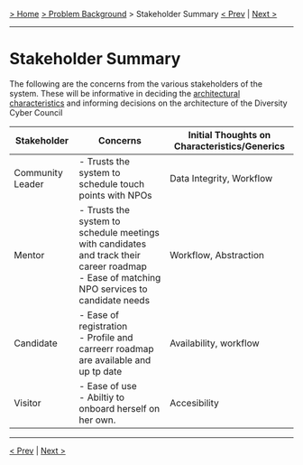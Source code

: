 [> Home](../README.md)  [> Problem Background](README.md) > Stakeholder Summary
[< Prev](1.1.BusinessGoalsDriversAndRequirements.md)  |  [Next >](1.3.ArchitectureAnalysis.md)

---

# Stakeholder Summary

The following are the concerns from the various stakeholders of the system. These will be informative in deciding the [architectural characteristics](1.3.ArchitectureAnalysis.md) and informing decisions on the architecture of the Diversity Cyber Council


| Stakeholder      | Concerns                                                                                                                                       | Initial Thoughts on Characteristics/Generics |
| ------------------ | ------------------------------------------------------------------------------------------------------------------------------------------------ | ---------------------------------------------- |
| Community Leader | - Trusts the system to schedule touch points with NPOs                                                                                         | Data Integrity, Workflow                     |
| Mentor           | - Trusts the system to schedule meetings with candidates and track their career roadmap<br/>- Ease of matching NPO services to candidate needs | Workflow, Abstraction                        |
| Candidate        | - Ease of registration<br/>- Profile and carreerr roadmap are available and up tp date                                                         | Availability, workflow                       |
| Visitor          | - Ease of use<br />- Abiltiy to onboard herself on her own.                                                                                    | Accesibility                                 |

---

[< Prev](1.1.BusinessGoalsDriversAndRequirements.md)  |  [Next >](1.3.ArchitectureAnalysis.md)
